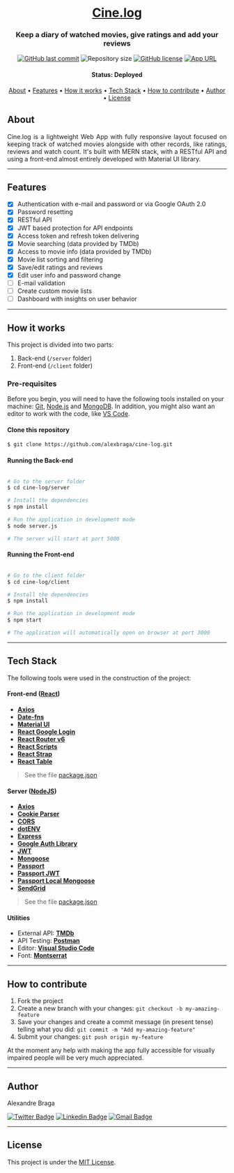 <h1 align="center">
  <a href="https://cine-log.herokuapp.com">Cine.log </a>
</h1>

<h3 align="center">
    Keep a diary of watched movies, give ratings and add your reviews
</h3>

<p align="center">
  <a href="https://github.com/alexbraga/cine-log/commits/master"><img alt="GitHub last commit" src="https://img.shields.io/github/last-commit/alexbraga/cine-log"></a>
  <img alt="Repository size" src="https://img.shields.io/github/repo-size/alexbraga/cine-log">
  <a href="https://github.com/alexbraga/cine-log/blob/master/LICENSE"><img alt="GitHub license" src="https://img.shields.io/github/license/alexbraga/cine-log?label=license"></a>
  <a href="https://cine-log.herokuapp.com"><img alt="App URL" src="https://img.shields.io/badge/heroku-app-%237159c1?style=flat&logo=heroku"></a>
</p>

<h4 align="center">
	 Status: Deployed
</h4>

<p align="center">
 <a href="#about">About</a> •
 <a href="#features">Features</a> •
 <a href="#how-it-works">How it works</a> •
 <a href="#tech-stack">Tech Stack</a> •
 <a href="#how-to-contribute">How to contribute</a> •
 <a href="#author">Author</a> •
 <a href="#license">License</a>

</p>

## About

<p align="justify">Cine.log is a lightweight Web App with fully responsive layout focused on keeping track of watched movies alongside with other records, like ratings, reviews and watch count. It's built with MERN stack, with a RESTful API and using a front-end almost entirely developed with Material UI library.</p>

---

## Features

- [x] Authentication with e-mail and password or via Google OAuth 2.0
- [x] Password resetting
- [x] RESTful API
- [x] JWT based protection for API endpoints
- [x] Access token and refresh token delivering
- [x] Movie searching (data provided by TMDb)
- [x] Access to movie info (data provided by TMDb)
- [x] Movie list sorting and filtering
- [x] Save/edit ratings and reviews
- [x] Edit user info and password change
- [ ] E-mail validation
- [ ] Create custom movie lists
- [ ] Dashboard with insights on user behavior

---

## How it works

This project is divided into two parts:

1. Back-end (`/server` folder)
2. Front-end (`/client` folder)

### Pre-requisites

Before you begin, you will need to have the following tools installed on your
machine: [Git](https://git-scm.com), [Node.js](https://nodejs.org/en/) and
[MongoDB](https://www.mongodb.com/try/download/community). In addition, you
might also want an editor to work with the code, like
[VS Code](https://code.visualstudio.com/).

#### Clone this repository

```bash
$ git clone https://github.com/alexbraga/cine-log.git
```

#### Running the Back-end

```bash

# Go to the server folder
$ cd cine-log/server

# Install the dependencies
$ npm install

# Run the application in development mode
$ node server.js

# The server will start at port 5000

```

#### Running the Front-end

```bash

# Go to the client folder
$ cd cine-log/client

# Install the dependencies
$ npm install

# Run the application in development mode
$ npm start

# The application will automatically open on browser at port 3000

```

---

## Tech Stack

The following tools were used in the construction of the project:

#### **Front-end** ([React](https://reactjs.org/))

- **[Axios](https://axios-http.com/)**
- **[Date-fns](https://date-fns.org/)**
- **[Material UI](https://mui.com)**
- **[React Google Login](https://www.npmjs.com/package/react-google-login)**
- **[React Router v6](https://reactrouter.com/)**
- **[React Scripts](https://www.npmjs.com/package/react-scripts)**
- **[React Strap](https://www.npmjs.com/package/reactstrap)**
- **[React Table](https://react-table.tanstack.com/)**

> See the file
> [package.json](https://github.com/alexbraga/cine-log/master/client/package.json)

#### **Server** ([NodeJS](https://nodejs.org/en/))

- **[Axios](https://axios-http.com/)**
- **[Cookie Parser](https://www.npmjs.com/package/cookie-parser)**
- **[CORS](https://expressjs.com/en/resources/middleware/cors.html)**
- **[dotENV](https://github.com/motdotla/dotenv)**
- **[Express](https://expressjs.com/)**
- **[Google Auth Library](https://www.npmjs.com/package/google-auth-library)**
- **[JWT](https://github.com/auth0/node-jsonwebtoken)**
- **[Mongoose](https://mongoosejs.com/)**
- **[Passport](https://www.passportjs.org/)**
- **[Passport JWT](https://www.passportjs.org/packages/passport-jwt/)**
- **[Passport Local Mongoose](https://www.npmjs.com/package/passport-local-mongoose)**
- **[SendGrid](https://sendgrid.com/)**

> See the file
> [package.json](https://github.com/alexbraga/cine-log/master/server/package.json)

#### **Utilities**

- External API:
  **[TMDb](https://developers.themoviedb.org/3/getting-started/introduction)**
- API Testing: **[Postman](https://postman.com)**
- Editor: **[Visual Studio Code](https://code.visualstudio.com/)**
- Font: **[Montserrat](https://fonts.google.com/specimen/Montserrat)**

---

## How to contribute

1. Fork the project
2. Create a new branch with your changes: `git checkout -b my-amazing-feature`
3. Save your changes and create a commit message (in present tense) telling what
   you did: `git commit -m "Add my-amazing-feature"`
4. Submit your changes: `git push origin my-feature`

<p>At the moment any help with making the app fully accessible for visually impaired people will be very much appreciated.</p>

---

## Author

<p>Alexandre Braga</p>

[![Twitter Badge](https://img.shields.io/badge/-@_alex_braga-1ca0f1?style=flat-square&labelColor=1ca0f1&logo=twitter&logoColor=white)](https://twitter.com/_alex_braga)
[![Linkedin Badge](https://img.shields.io/badge/-Alexandre%20Braga-blue?style=flat-square&logo=Linkedin&logoColor=white)](https://www.linkedin.com/in/alexgbraga/)
[![Gmail Badge](https://img.shields.io/badge/-contato@alexbraga.com.br-c14438?style=flat-square&logo=Gmail&logoColor=white)](mailto:contato@alexbraga.com.br)

---

## License

This project is under the [MIT License](./LICENSE).
